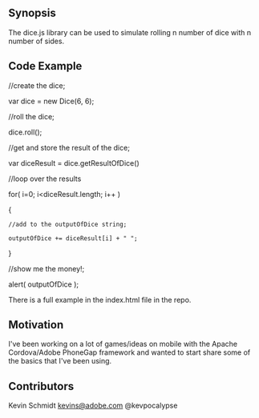 ## Synopsis

The dice.js library can be used to simulate rolling n number of dice with n number of sides.

## Code Example

//create the dice;

var dice = new Dice(6, 6);

//roll the dice;

dice.roll();
    
//get and store the result of the dice;

var diceResult = dice.getResultOfDice()

//loop over the results

for( i=0; i<diceResult.length; i++ )

{
    
    //add to the outputOfDice string;
    
    outputOfDice += diceResult[i] + " ";

}

//show me the money!;

alert( outputOfDice );
 
There is a full example in the index.html file in the repo.

## Motivation

I've been working on a lot of games/ideas on mobile with the Apache Cordova/Adobe PhoneGap framework and wanted to start share some of the basics that I've been using.

## Contributors

Kevin Schmidt
kevins@adobe.com
@kevpocalypse

